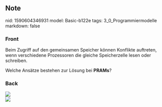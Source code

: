 ## Note
nid: 1590604346931
model: Basic-b122e
tags: 3_0_Programmiermodelle
markdown: false

### Front
Beim Zugriff auf den gemeinsamen Speicher können Konflikte
auftreten, wenn verschiedene Prozessoren die gleiche Speicherzelle
lesen oder schreiben.
<div>
  Welche Ansätze bestehen zur Lösung bei <b>PRAMs</b>?
</div>

### Back
<img src="paste-34643e690e0fe9069580569c92826d12278e0edf.jpg">
<div><img src=
"paste-de3af3b347603419ab301bf26666d26b3bc2b72a.jpg"></div>
